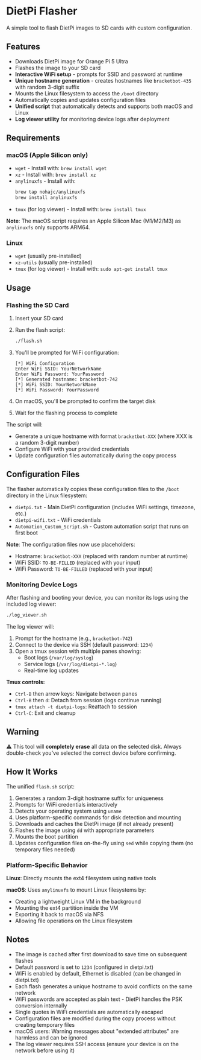# DietPi Flasher

A simple tool to flash DietPi images to SD cards with custom configuration.

## Features

- Downloads DietPi image for Orange Pi 5 Ultra
- Flashes the image to your SD card
- **Interactive WiFi setup** - prompts for SSID and password at runtime
- **Unique hostname generation** - creates hostnames like `bracketbot-435` with random 3-digit suffix
- Mounts the Linux filesystem to access the `/boot` directory
- Automatically copies and updates configuration files
- **Unified script** that automatically detects and supports both macOS and Linux
- **Log viewer utility** for monitoring device logs after deployment

## Requirements

### macOS (Apple Silicon only)
- `wget` - Install with: `brew install wget`
- `xz` - Install with: `brew install xz`
- `anylinuxfs` - Install with:
  ```bash
  brew tap nohajc/anylinuxfs
  brew install anylinuxfs
  ```
- `tmux` (for log viewer) - Install with: `brew install tmux`
  
**Note**: The macOS script requires an Apple Silicon Mac (M1/M2/M3) as `anylinuxfs` only supports ARM64.

### Linux
- `wget` (usually pre-installed)
- `xz-utils` (usually pre-installed)
- `tmux` (for log viewer) - Install with: `sudo apt-get install tmux`

## Usage

### Flashing the SD Card

1. Insert your SD card

2. Run the flash script:
   ```bash
   ./flash.sh
   ```

3. You'll be prompted for WiFi configuration:
   ```
   [*] WiFi Configuration
   Enter WiFi SSID: YourNetworkName
   Enter WiFi Password: YourPassword
   [*] Generated hostname: bracketbot-742
   [*] WiFi SSID: YourNetworkName
   [*] WiFi Password: YourPassword
   ```

4. On macOS, you'll be prompted to confirm the target disk

5. Wait for the flashing process to complete

The script will:
- Generate a unique hostname with format `bracketbot-XXX` (where XXX is a random 3-digit number)
- Configure WiFi with your provided credentials
- Update configuration files automatically during the copy process

## Configuration Files

The flasher automatically copies these configuration files to the `/boot` directory in the Linux filesystem:

- `dietpi.txt` - Main DietPi configuration (includes WiFi settings, timezone, etc.)
- `dietpi-wifi.txt` - WiFi credentials  
- `Automation_Custom_Script.sh` - Custom automation script that runs on first boot

**Note**: The configuration files now use placeholders:
- Hostname: `bracketbot-XXX` (replaced with random number at runtime)
- WiFi SSID: `TO-BE-FILLED` (replaced with your input)
- WiFi Password: `TO-BE-FILLED` (replaced with your input)

### Monitoring Device Logs

After flashing and booting your device, you can monitor its logs using the included log viewer:

```bash
./log_viewer.sh
```

The log viewer will:
1. Prompt for the hostname (e.g., `bracketbot-742`)
2. Connect to the device via SSH (default password: `1234`)
3. Open a tmux session with multiple panes showing:
   - Boot logs (`/var/log/syslog`)
   - Service logs (`/var/log/dietpi-*.log`)
   - Real-time log updates

**Tmux controls:**
- `Ctrl-B` then arrow keys: Navigate between panes
- `Ctrl-B` then `d`: Detach from session (logs continue running)
- `tmux attach -t dietpi-logs`: Reattach to session
- `Ctrl-C`: Exit and cleanup

## Warning

⚠️ This tool will **completely erase** all data on the selected disk. Always double-check you've selected the correct device before confirming.

## How It Works

The unified `flash.sh` script:
1. Generates a random 3-digit hostname suffix for uniqueness
2. Prompts for WiFi credentials interactively
3. Detects your operating system using `uname`
4. Uses platform-specific commands for disk detection and mounting
5. Downloads and caches the DietPi image (if not already present)
6. Flashes the image using `dd` with appropriate parameters
7. Mounts the boot partition
8. Updates configuration files on-the-fly using `sed` while copying them (no temporary files needed)

### Platform-Specific Behavior

**Linux**: Directly mounts the ext4 filesystem using native tools

**macOS**: Uses `anylinuxfs` to mount Linux filesystems by:
- Creating a lightweight Linux VM in the background
- Mounting the ext4 partition inside the VM
- Exporting it back to macOS via NFS
- Allowing file operations on the Linux filesystem

## Notes

- The image is cached after first download to save time on subsequent flashes
- Default password is set to `1234` (configured in dietpi.txt)
- WiFi is enabled by default, Ethernet is disabled (can be changed in dietpi.txt)
- Each flash generates a unique hostname to avoid conflicts on the same network
- WiFi passwords are accepted as plain text - DietPi handles the PSK conversion internally
- Single quotes in WiFi credentials are automatically escaped
- Configuration files are modified during the copy process without creating temporary files
- macOS users: Warning messages about "extended attributes" are harmless and can be ignored
- The log viewer requires SSH access (ensure your device is on the network before using it)